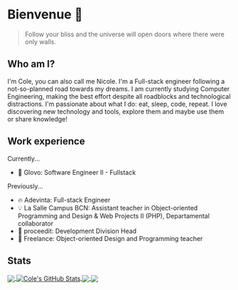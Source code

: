 # Bienvenue 👋
> Follow your bliss and the universe will open doors where there were only walls.

## Who am I?

I'm Cole, you can also call me Nicole. I'm a Full-stack engineer following a not-so-planned road towards my dreams. I am currently studying Computer Engineering, making the best effort despite all roadblocks and technological distractions. I'm passionate about what I do: eat, sleep, code, repeat. I love discovering new technology and tools, explore them and maybe use them or share knowledge!

## Work experience
Currently...
- 🎈 Glovo: Software Engineer II - Fullstack

Previously...
- 🔥 Adevinta: Full-stack Engineer
- 💡 La Salle Campus BCN: Assistant teacher in Object-oriented Programming and Design & Web Projects II (PHP), Departamental collaborator
- 💼 proceedit: Development Division Head
- 🏫 Freelance: Object-oriented Design and Programming teacher

## Stats

<a href="https://github.com/nickj10/nickj10">
  <img align="center" src="https://github-readme-stats.vercel.app/api/top-langs/?username=nickj10&title_color=ffffff&text_color=c9cacc&icon_color=2bbc8a&bg_color=1d1f21&langs_count=3" />
</a>
<a href="https://github.com/nickj10/nickj10">
  <img align="center" src="https://github-readme-stats.vercel.app/api?username=nickj10&show_icons=true&line_height=27&count_private=true&title_color=ffffff&text_color=c9cacc&icon_color=2bbc8a&bg_color=1d1f21" alt="Cole's GitHub Stats" />
</a>

<a href="https://github.com/nickj10/taberubot">
  <img align="center" src="https://github-readme-stats.vercel.app/api/pin/?username=nickj10&repo=TaberuBot&title_color=ffffff&text_color=c9cacc&icon_color=2bbc8a&bg_color=1d1f21" />
</a>


<a href="https://github.com/nickj10/pwpay">
  <img align="center" src="https://github-readme-stats.vercel.app/api/pin/?username=nickj10&repo=PwPay&title_color=ffffff&text_color=c9cacc&icon_color=2bbc8a&bg_color=1d1f21" />
</a> 

